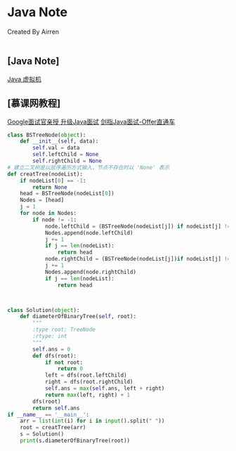 # Java Note
<div align="left">
Created By Airren
</div>
<br>


## [Java Note]

[Java 虚拟机](JavaNote/Java虚拟机.md)


## [慕课网教程]
[Google面试官亲授 升级Java面试](imooc/imooc_Google讲Java/0_Category.md)
[剑指Java面试-Offer直通车](imooc/imooc_剑指offer/0_Category.md)
[]()
[]()
[]()
[]()
[]()

```python
class BSTreeNode(object):
    def __init__(self, data):
        self.val = data
        self.leftChild = None
        self.rightChild = None
# 建立二叉树是以层序遍历方式输入，节点不存在时以 'None' 表示
def creatTree(nodeList):
    if nodeList[0] == -1:
        return None
    head = BSTreeNode(nodeList[0])
    Nodes = [head]
    j = 1
    for node in Nodes:
        if node != -1:
            node.leftChild = (BSTreeNode(nodeList[j]) if nodeList[j] != -1 else None)
            Nodes.append(node.leftChild)
            j += 1
            if j == len(nodeList):
                return head
            node.rightChild = (BSTreeNode(nodeList[j])if nodeList[j] != -1 else None)
            j += 1
            Nodes.append(node.rightChild)
            if j == len(nodeList):
                return head



class Solution(object):
    def diameterOfBinaryTree(self, root):
        """
        :type root: TreeNode
        :rtype: int
        """
        self.ans = 0
        def dfs(root):
            if not root:
                return 0
            left = dfs(root.leftChild)
            right = dfs(root.rightChild)
            self.ans = max(self.ans, left + right)
            return max(left, right) + 1
        dfs(root)
        return self.ans
if __name__ == '__main__':
    arr = list(int(i) for i in input().split(" "))
    root = creatTree(arr)
    s = Solution()
    print(s.diameterOfBinaryTree(root))
```





